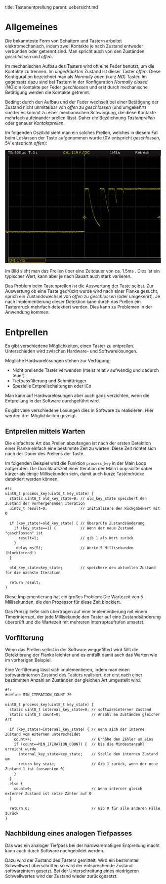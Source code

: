 title: Tastenentprellung
parent: uebersicht.md

# Allgemeines
Die bekannteste Form von Schaltern und Tastern arbeitet elektromechanisch, indem zwei Kontakte je nach Zustand entweder
verbunden oder getrennt sind. Man spricht auch von den Zuständen *geschlossen* und *offen*.

Im mechanischen Aufbau des Tasters wird oft eine Feder benutzt, um die Kontakte zu trennen. Im *ungedrückten* Zustand
ist dieser Taster *offen*. Diese Konfiguration bezeichnet man als *Normally open* (kurz *NO*) Taster. Im gegensatz dazu
sind bei Tastern in der Konfiguration *Normally closed* (*NO*)die Kontakte per Feder *geschlossen* und erst durch
mechanische Betätigung werden die Kontakte getrennt.

Bedingt durch den Aufbau und der Feder wechselt bei einer Betätigung der Zustand nicht unmittelbar von *offen* zu
*geschlossen* (und umgekehrt) sonder es kommt zu einer mechanischen Schwingung, die diese Kontakte mehrfach aufeinander
prellen lässt. Daher die Bezeichnung *Tastenprellen* oder genauer *Kontaktprellen*.

Im folgenden Oszibild sieht man ein solches Prellen, welches in diesem Fall beim Loslassen der Taste aufgenommen wurde (0V entspricht *geschlossen*, 5V entspricht *offen*):

![Tastenprellen](tastenprellen.png)

Im Bild sieht man das Prellen über eine Zeitdauer von ca. 1.5ms . Dies ist ein typischer Wert, kann aber je nach Bauart
auch stark variieren.

Das Problem beim Tastenprellen ist die Auswertung der Taste selbst. Zur Auswertung ob eine Taste gedrückt wurde wird
nach einer Flanke gesucht, sprich ein Zustandswechsel von *offen* zu *geschlossen* (oder umgekehrt). Je nach Implementierung
dieser Detektion kann durch das Prellen ein Tasterdruck mehrfach detektiert werden. Dies kann zu Problemen in der Anwendung kommen.

# Entprellen
Es gibt verschiedene Möglichkeiten, einen Taster zu entprellen. Unterschieden wird zwischen Hardware- und Softwarelösungen.

Mögliche Hardwarelösungen stehen zur Verfügung:
* Nicht prellende Taster verwenden (meist relativ aufwendig und dadurch teuer)
* Tiefpassfilterung und Schmitttrigger
* Spezielle Entprellschaltungen oder ICs

Man kann auf Hardwarelösungen aber auch ganz verzichten, wenn die Entprellung in der Software durchgeführt wird.

Es gibt viele verschiedene Lösungen dies in Software zu realisieren. Hier werden drei Möglichkeiten gezeigt.

## Entprellen mittels Warten
Die einfachste Art das Prellen abzufangen ist nach der ersten Detektion einer Flanke einfach eine bestimmte Zeit zu warten.
Diese Zeit richtet sich nach der Dauer des Prellens der Taste.

Im folgenden Beispiel wird die Funktion <code>process_key</code> in der Main Loop aufgerufen. Die Durchlaufszeit einer Iteration der Main Loop sollte dabei kürzer als einige Millisekunden sein, damit auch kurze Tastendrücke detektiert werden können.

    #!c
    uint8_t process_key(uint8_t key_state) {
      static uint8_t old_key_state=0; // old_key_state speichert den Zustand der vorhergehenden Iteration
      uint8_t result=0;               // Initialisere den Rückgabewert mit 0

      if (key_state!=old_key_state) { // Überprüfe Zustandsänderung
        if (key_state==1) {           // Wenn der neue Zustand "geschlossen" ist
          result=1;                   // gib 1 als Wert zurück
        }
        _delay_ms(5);                 // Werte 5 Millisekunden (blockierend!)
      }

      old_key_state=key_state;        // speichere den aktuellen Zustand für die nächste Iteration

      return result;
    }

Diese Implementierung hat ein großes Problem: Die Wartezeit von 5 Millisekunden, die den Prozessor für diese Zeit blockiert.

Das Prinzip ließe sich übertragen auf eine Implementierung mit einem Timerinterrupt, der jede Millisekunde den Taster
auf eine Zustandsänderung überprüft und die Wartezeit mit mehreren Interruptaufrufen umsetzt.

## Vorfilterung
Wenn das Prellen selbst in der Software weggefiltert wird fällt die Detektierung der Flanke leichter und es entfällt damit
auch das Warten wie im vorherigen Beispiel.

Eine Vorfilterung lässt sich implementieren, indem man einen softwareinternen Zustand des Tasters realisiert, der erst
nach einer bestimmten Anzahl an Zuständen der gleichen Art umgestellt wird.

    #!c
    #define MIN_ITERATION_COUNT 20

    uint8_t process_key(uint8_t key_state) {
      static uint8_t internal_key_state=0; // softwareinterner Zustand
      static uint8_t count=0;              // Anzahl an Zuständen gleicher Art

      if (key_state!=internal_key_state) { // Wenn sich der interne Zustand vom externen unterscheidet
        count++;                           // Erhöhe den Zähler um eins
        if (count==MIN_ITERATION_COUNT) {  // bis die Mindestanzahl erreicht wurde
          internal_key_state=key_state;    // Stelle den internen Zustand um
          return key_state;                // Gib 1 zurück, wenn der neue Zustand 1 ist (ansonsten 0)
        }
      }
      else {
        count=0;                           // Wenn interner gleich externer Zustand ist setze Zähler auf 0
      }

      return 0;                            // Gib 0 für alle anderen Fälle zurück
    }

## Nachbildung eines analogen Tiefpasses
Das was ein analoger Tiefpass bei der hardwaremäßigen Entprellung macht kann auch durch Software nachgebildet werden.

Dazu wird der Zustand des Tasters gemittelt. Wird ein bestimmter Schwellwert überschritten so wird der entsprechende
Zustand softwareintern gesetzt. Bei der Unterschreitung eines niedrigeren Schwellwertes wird der Zustand wieder zurückgesetzt.
